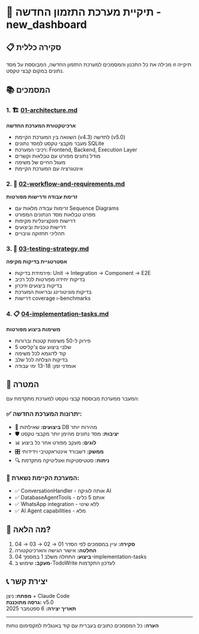 # 📁 תיקיית מערכת התזמון החדשה - new_dashboard

## 📋 סקירה כללית

תיקייה זו מכילה את כל התכנון והמסמכים למערכת התזמון החדשה, המבוססת על מסד נתונים במקום קבצי טקסט.

## 📚 המסמכים

### 1. 🏗️ [01-architecture.md](./01-architecture.md)
**ארכיטקטורת המערכת החדשה**
- השוואה בין המערכת הקיימת (v4.3) לחדשה (v5.0)
- מעבר מקבצי טקסט למסד נתונים SQLite
- רכיבי המערכת: Frontend, Backend, Execution Layer
- מודל נתונים מפורט עם טבלאות וקשרים
- מעגל החיים של משימה
- אינטגרציה עם המערכת הקיימת

### 2. 🔄 [02-workflow-and-requirements.md](./02-workflow-and-requirements.md) 
**זרימת עבודה ודרישות מפורטות**
- זרימות עבודה מלאות עם Sequence Diagrams
- מפרט טבלאות מסד הנתונים המפורט
- דרישות פונקציונליות מקיפות
- דרישות טכניות וביצועים
- תהליכי תחזוקה וגיבויים

### 3. 🧪 [03-testing-strategy.md](./03-testing-strategy.md)
**אסטרטגיית בדיקות מקיפה**
- פירמידת בדיקות: Unit → Integration → Component → E2E
- בדיקות יחידה מפורטות לכל רכיב
- בדיקות ביצועים וזיכרון
- בדיקות מוניטורינג ובריאות המערכת
- דרישות coverage ו-benchmarks

### 4. 📋 [04-implementation-tasks.md](./04-implementation-tasks.md)
**משימות ביצוע מפורטות**
- פירוק ל-50 משימות קטנות וברורות
- 5 שלבי ביצוע עם צ'קליסט
- קוד לדוגמא לכל משימה
- בדיקות הצלחה לכל שלב
- אומדני זמן: 13-18 ימי עבודה

## 🎯 המטרה

המעבר ממערכת מבוססת קבצי טקסט למערכת מתקדמת עם:

### ✅ יתרונות המערכת החדשה:
- 🚀 **ביצועים:** שאילתות DB מהירות יותר
- 🛡️ **יציבות:** מסד נתונים מהימן יותר מקבצי טקסט  
- 📊 **לוגים:** מעקב מפורט אחר כל ביצוע
- 🎛️ **ממשק:** דשבורד אינטראקטיבי וידידותי
- 🔍 **ניתוח:** סטטיסטיקות ואנליטיקה מתקדמת

### 🔧 המערכת הקיימת נשארת:
- ✅ ConversationHandler - אותה לוגיקה AI
- ✅ DatabaseAgentTools - אותם 5 כלים
- ✅ WhatsApp integration - ללא שינוי
- ✅ AI Agent capabilities - מלא

## 🏁 מה הלאה?

1. **סקירה:** עיין במסמכים לפי הסדר 01 → 02 → 03 → 04
2. **החלטה:** אישור הגישה והארכיטקטורה  
3. **ביצוע:** התחלה משלב 1 במסמך 04-implementation-tasks
4. **מעקב:** שימוש ב-TodoWrite לעדכון התקדמות

## 📞 יצירת קשר

**מפתח:** ניצן + Claude Code  
**גרסה מתוכננת:** v5.0  
**תאריך יצירה:** 6 ספטמבר 2025

---

**הערה:** כל המסמכים כתובים בעברית עם קוד באנגלית למקסימום נוחות